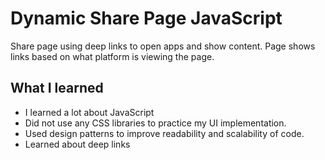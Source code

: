 # Dynamic Share Page JavaScript
Share page using deep links to open apps and show content. Page shows links based on what platform is viewing the page.

## What I learned
- I learned a lot about JavaScript
- Did not use any CSS libraries to practice my UI implementation.
- Used design patterns to improve readability and scalability of code.
- Learned about deep links
